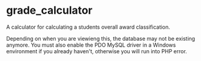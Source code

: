 # grade_calculator
A calculator for calculating a students overall award classification.

Depending on when you are viewieng this, the database may not be existing anymore.
You must also enable the PDO MySQL driver in a Windows environment if you already haven't, otherwise you will run into PHP error.
